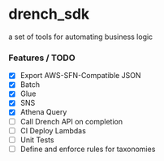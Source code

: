 drench_sdk
======

a set of tools for automating business logic

### Features / TODO

- [x] Export AWS-SFN-Compatible JSON
- [x] Batch
- [x] Glue
- [x] SNS
- [x] Athena Query
- [ ] Call Drench API on completion
- [ ] CI Deploy Lambdas
- [ ] Unit Tests
- [ ] Define and enforce rules for taxonomies
